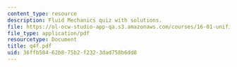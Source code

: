 ```yaml
---
content_type: resource
description: Fluid Mechanics quiz with solutions.
file: https://ol-ocw-studio-app-qa.s3.amazonaws.com/courses/16-01-unified-engineering-i-ii-iii-iv-fall-2005-spring-2006/36ffb58462b875b2f2323dad758b6dd8_q4f.pdf
file_type: application/pdf
resourcetype: Document
title: q4f.pdf
uid: 36ffb584-62b8-75b2-f232-3dad758b6dd8
---
```

